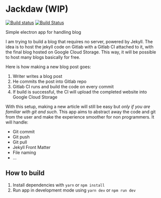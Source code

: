 # Jackdaw (WIP)
[![Build status](https://ci.appveyor.com/api/projects/status/27fd3mcgdapjjwhv?svg=true)](https://ci.appveyor.com/project/chrsep/jackdaw)
[![Build Status](https://travis-ci.org/chrsep/Jackdaw.svg?branch=master)](https://travis-ci.org/chrsep/Jackdaw)

Simple electron app for handling blog

I am trying to build a blog that requires no server, powered by Jekyll. The idea is to host the jekyll code on Gitlab with a Gitlab CI attached to it, with the final blog hosted on Google Cloud Storage. This way, it will be possible to host many blogs basically for free.

Here is how making a new blog post goes:
1. Writer writes a blog post
1. He commits the post into Gitlab repo
2. Gitlab CI runs and build the code on every commit
3. If build is successful, the CI will upload the completed website into Google Cloud Storage

With this setup, making a new article will still be easy but *only if you are familiar with git and such*. This app aims to abstract away the code and git from the user and make the experience smoother for non programmers. It will handle:
- Git commit
- Git push
- Git pull
- Jekyll Front Matter
- File naming
- ...

## How to build
1. Install dependencies with `yarn` or `npm install`
2. Run app in development mode using `yarn dev` or `npm run dev`
